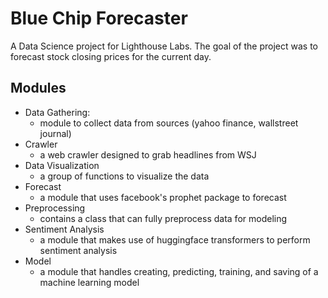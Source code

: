# Blue Chip Forecaster

A Data Science project for Lighthouse Labs. The goal of the project was to forecast stock closing prices for the current day.

## Modules
- Data Gathering:
  - module to collect data from sources (yahoo finance, wallstreet journal)
- Crawler
  - a web crawler designed to grab headlines from WSJ
- Data Visualization
  - a group of functions to visualize the data
- Forecast
  - a module that uses facebook's prophet package to forecast
- Preprocessing
  - contains a class that can fully preprocess data for modeling
- Sentiment Analysis
  - a module that makes use of huggingface transformers to perform sentiment analysis
- Model
  - a module that handles creating, predicting, training, and saving of a machine learning model
